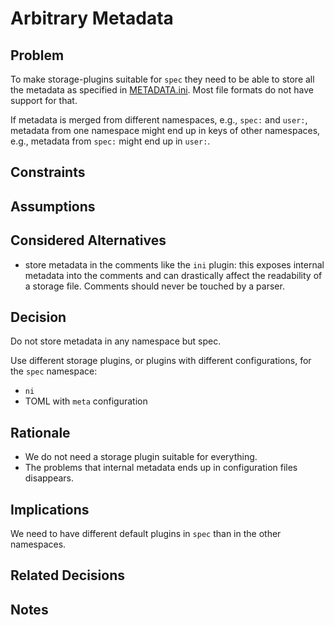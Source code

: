 # Arbitrary Metadata

## Problem

To make storage-plugins suitable for `spec` they need to be able to store
all the metadata as specified in [METADATA.ini](/doc/METADATA.ini).
Most file formats do not have support for that.

If metadata is merged from different namespaces, e.g., `spec:` and `user:`,
metadata from one namespace might end up in keys of other namespaces, e.g.,
metadata from `spec:` might end up in `user:`.

## Constraints

## Assumptions

## Considered Alternatives

- store metadata in the comments like the `ini` plugin:
  this exposes internal metadata into the comments and
  can drastically affect the readability of a storage file.
  Comments should never be touched by a parser.

## Decision

Do not store metadata in any namespace but spec.

Use different storage plugins, or plugins with different configurations,
for the `spec` namespace:

- `ni`
- TOML with `meta` configuration

## Rationale

- We do not need a storage plugin suitable for everything.
- The problems that internal metadata ends up in configuration files disappears.

## Implications

We need to have different default plugins in `spec` than in the other namespaces.

## Related Decisions

## Notes

